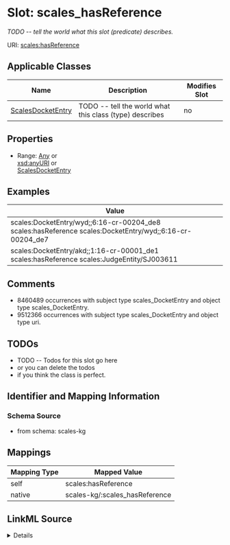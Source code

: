 

# Slot: scales_hasReference


_TODO -- tell the world what this slot (predicate) describes._





URI: [scales:hasReference](http://schemas.scales-okn.org/rdf/scales#hasReference)



<!-- no inheritance hierarchy -->





## Applicable Classes

| Name | Description | Modifies Slot |
| --- | --- | --- |
| [ScalesDocketEntry](../classes/ScalesDocketEntry.md) | TODO -- tell the world what this class (type) describes |  no  |







## Properties

* Range: [Any](../classes/Any.md)&nbsp;or&nbsp;<br />[xsd:anyURI](http://www.w3.org/2001/XMLSchema#anyURI)&nbsp;or&nbsp;<br />[ScalesDocketEntry](../classes/ScalesDocketEntry.md)






## Examples

| Value |
| --- |
| scales:DocketEntry/wyd;;6:16-cr-00204_de8 scales:hasReference scales:DocketEntry/wyd;;6:16-cr-00204_de7 |
| scales:DocketEntry/akd;;1:16-cr-00001_de1 scales:hasReference scales:JudgeEntity/SJ003611 |

## Comments

* 8460489 occurrences with subject type scales_DocketEntry and object type scales_DocketEntry.
* 9512366 occurrences with subject type scales_DocketEntry and object type uri.

## TODOs

* TODO -- Todos for this slot go here
* or you can delete the todos
* if you think the class is perfect.

## Identifier and Mapping Information







### Schema Source


* from schema: scales-kg




## Mappings

| Mapping Type | Mapped Value |
| ---  | ---  |
| self | scales:hasReference |
| native | scales-kg/:scales_hasReference |




## LinkML Source

<details>
```yaml
name: scales_hasReference
description: TODO -- tell the world what this slot (predicate) describes.
todos:
- TODO -- Todos for this slot go here
- or you can delete the todos
- if you think the class is perfect.
comments:
- 8460489 occurrences with subject type scales_DocketEntry and object type scales_DocketEntry.
- 9512366 occurrences with subject type scales_DocketEntry and object type uri.
examples:
- value: scales:DocketEntry/wyd;;6:16-cr-00204_de8 scales:hasReference scales:DocketEntry/wyd;;6:16-cr-00204_de7
- value: scales:DocketEntry/akd;;1:16-cr-00001_de1 scales:hasReference scales:JudgeEntity/SJ003611
from_schema: scales-kg
rank: 1000
slot_uri: scales:hasReference
alias: scales_hasReference
domain_of:
- scales_DocketEntry
range: Any
any_of:
- range: uri
- range: scales_DocketEntry

```
</details>